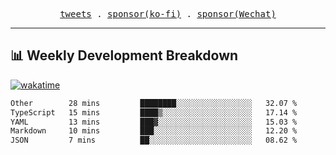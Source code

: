 <p align="center">
  <samp>
    <a href="https://twitter.com/everfu8">tweets</a> .
    <a href="https://ko-fi.com/everfu">sponsor(ko-fi)</a> . 
    <a href="https://s3.qjqq.cn/47/663742bac8e52.webp!color">sponsor(Wechat)</a>
  </samp>
</p>

---

## 📊 Weekly Development Breakdown

[![wakatime](https://wakatime.com/badge/user/0fcef314-a9cd-4509-9880-5cdb2158a775.svg)](https://wakatime.com/@0fcef314-a9cd-4509-9880-5cdb2158a775)

<!--START_SECTION:waka-->

```txt
Other        28 mins         ████████░░░░░░░░░░░░░░░░░   32.07 %
TypeScript   15 mins         ████▒░░░░░░░░░░░░░░░░░░░░   17.14 %
YAML         13 mins         ███▓░░░░░░░░░░░░░░░░░░░░░   15.03 %
Markdown     10 mins         ███░░░░░░░░░░░░░░░░░░░░░░   12.20 %
JSON         7 mins          ██░░░░░░░░░░░░░░░░░░░░░░░   08.62 %
```

<!--END_SECTION:waka-->